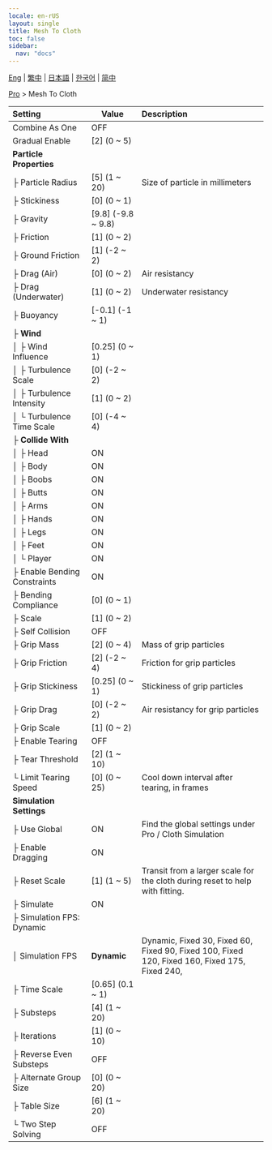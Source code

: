 ```yaml
---
locale: en-rUS
layout: single
title: Mesh To Cloth
toc: false
sidebar:
  nav: "docs"
---
```

[Eng](/dancexr/menu/2025.4/actor/mesh_to_cloth) | [繁中](/tw/dancexr/menu/2025.4/actor/mesh_to_cloth) | [日本語](/jp/dancexr/menu/2025.4/actor/mesh_to_cloth) | [한국어](/kr/dancexr/menu/2025.4/actor/mesh_to_cloth) | [简中](/zh/dancexr/menu/2025.4/actor/mesh_to_cloth)

[Pro](../menu#Pro) > Mesh To Cloth



| Setting | Value | Description |
| :--- | --- | :--- |
| Combine As One | OFF | 
| Gradual Enable | [2] (0 ~ 5) | 
| **Particle Properties** | | 
| ├&nbsp;Particle Radius | [5] (1 ~ 20) | Size of particle in millimeters
| ├&nbsp;Stickiness | [0] (0 ~ 1) | 
| ├&nbsp;Gravity | [9.8] (-9.8 ~ 9.8) | 
| ├&nbsp;Friction | [1] (0 ~ 2) | 
| ├&nbsp;Ground Friction | [1] (-2 ~ 2) | 
| ├&nbsp;Drag (Air) | [0] (0 ~ 2) | Air resistancy
| ├&nbsp;Drag (Underwater) | [1] (0 ~ 2) | Underwater resistancy
| ├&nbsp;Buoyancy | [-0.1] (-1 ~ 1) | 
| ├&nbsp;**Wind** | | 
| │&nbsp;├&nbsp;Wind Influence | [0.25] (0 ~ 1) | 
| │&nbsp;├&nbsp;Turbulence Scale | [0] (-2 ~ 2) | 
| │&nbsp;├&nbsp;Turbulence Intensity | [1] (0 ~ 2) | 
| │&nbsp;└&nbsp;Turbulence Time Scale | [0] (-4 ~ 4) | 
| ├&nbsp;**Collide With** | | 
| │&nbsp;├&nbsp;Head | ON | 
| │&nbsp;├&nbsp;Body | ON | 
| │&nbsp;├&nbsp;Boobs | ON | 
| │&nbsp;├&nbsp;Butts | ON | 
| │&nbsp;├&nbsp;Arms | ON | 
| │&nbsp;├&nbsp;Hands | ON | 
| │&nbsp;├&nbsp;Legs | ON | 
| │&nbsp;├&nbsp;Feet | ON | 
| │&nbsp;└&nbsp;Player | ON | 
| ├&nbsp;Enable Bending Constraints | ON | 
| ├&nbsp;Bending Compliance | [0] (0 ~ 1) | 
| ├&nbsp;Scale | [1] (0 ~ 2) | 
| ├&nbsp;Self Collision | OFF | 
| ├&nbsp;Grip Mass | [2] (0 ~ 4) | Mass of grip particles
| ├&nbsp;Grip Friction | [2] (-2 ~ 4) | Friction for grip particles
| ├&nbsp;Grip Stickiness | [0.25] (0 ~ 1) | Stickiness of grip particles
| ├&nbsp;Grip Drag | [0] (-2 ~ 2) | Air resistancy for grip particles
| ├&nbsp;Grip Scale | [1] (0 ~ 2) | 
| ├&nbsp;Enable Tearing | OFF | 
| ├&nbsp;Tear Threshold | [2] (1 ~ 10) | 
| └&nbsp;Limit Tearing Speed | [0] (0 ~ 25) | Cool down interval after tearing, in frames
| **Simulation Settings** | | 
| ├&nbsp;Use Global | ON | Find the global settings under Pro / Cloth Simulation
| ├&nbsp;Enable Dragging | ON | 
| ├&nbsp;Reset Scale | [1] (1 ~ 5) | Transit from a larger scale for the cloth during reset to help with fitting.
| ├&nbsp;Simulate | ON | 
| ├&nbsp;Simulation FPS: Dynamic || 
| │&nbsp;Simulation FPS | **Dynamic** | Dynamic, Fixed 30, Fixed 60, Fixed 90, Fixed 100, Fixed 120, Fixed 160, Fixed 175, Fixed 240,  |
| ├&nbsp;Time Scale | [0.65] (0.1 ~ 1) | 
| ├&nbsp;Substeps | [4] (1 ~ 20) | 
| ├&nbsp;Iterations | [1] (0 ~ 10) | 
| ├&nbsp;Reverse Even Substeps | OFF | 
| ├&nbsp;Alternate Group Size | [0] (0 ~ 20) | 
| ├&nbsp;Table Size | [6] (1 ~ 20) | 
| └&nbsp;Two Step Solving | OFF | 
